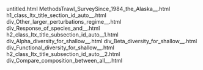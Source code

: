 untitled.html
MethodsTrawl_SurveySince_1984_the_Alaska__.html
h1_class_ltx_title_section_id_auto__.html
div_Other_larger_perturbations_regime__.html
div_Response_of_species_and__.html
h2_class_ltx_title_subsection_id_auto__1.html
div_Alpha_diversity_for_shallow__.html
div_Beta_diversity_for_shallow__.html
div_Functional_diversity_for_shallow__.html
h2_class_ltx_title_subsection_id_auto__2.html
div_Compare_composition_between_all__.html
